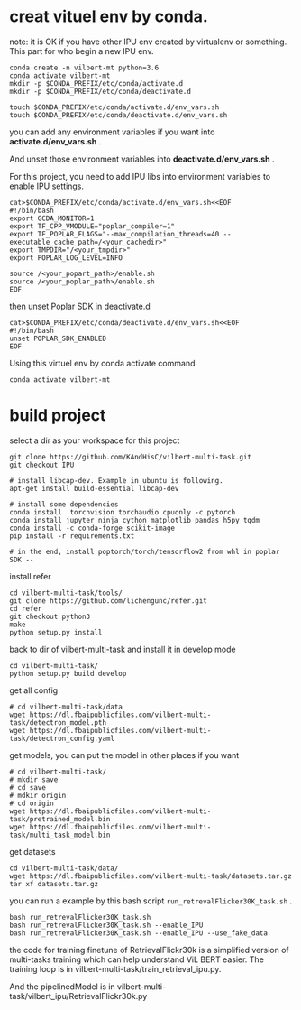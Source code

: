 # creat vituel env by conda. 

note: it is OK if you have other IPU env created by virtualenv or something. This part for who begin a new IPU env.

```
conda create -n vilbert-mt python=3.6
conda activate vilbert-mt
mkdir -p $CONDA_PREFIX/etc/conda/activate.d
mkdir -p $CONDA_PREFIX/etc/conda/deactivate.d

touch $CONDA_PREFIX/etc/conda/activate.d/env_vars.sh
touch $CONDA_PREFIX/etc/conda/deactivate.d/env_vars.sh
```

you can add any environment variables if you want into **activate.d/env_vars.sh** .

And unset those environment variables into **deactivate.d/env_vars.sh** .

For this project, you need to add IPU libs into environment variables to enable IPU settings.

```
cat>$CONDA_PREFIX/etc/conda/activate.d/env_vars.sh<<EOF
#!/bin/bash
export GCDA_MONITOR=1
export TF_CPP_VMODULE="poplar_compiler=1"
export TF_POPLAR_FLAGS="--max_compilation_threads=40 --executable_cache_path=/<your_cachedir>"
export TMPDIR="/<your_tmpdir>"
export POPLAR_LOG_LEVEL=INFO

source /<your_popart_path>/enable.sh
source /<your_poplar_path>/enable.sh
EOF
```
then unset Poplar SDK in deactivate.d
```
cat>$CONDA_PREFIX/etc/conda/deactivate.d/env_vars.sh<<EOF
#!/bin/bash
unset POPLAR_SDK_ENABLED
EOF
```

Using this virtuel env by conda activate command

``` 
conda activate vilbert-mt 
```
# build project

select a dir as your workspace for this project
```
git clone https://github.com/KAndHisC/vilbert-multi-task.git
git checkout IPU

# install libcap-dev. Example in ubuntu is following.
apt-get install build-essential libcap-dev

# install some dependencies
conda install  torchvision torchaudio cpuonly -c pytorch
conda install jupyter ninja cython matplotlib pandas h5py tqdm
conda install -c conda-forge scikit-image
pip install -r requirements.txt

# in the end, install poptorch/torch/tensorflow2 from whl in poplar SDK --
```
install refer
```
cd vilbert-multi-task/tools/
git clone https://github.com/lichengunc/refer.git
cd refer
git checkout python3
make
python setup.py install
```

back to dir of vilbert-multi-task and install it in develop mode

```
cd vilbert-multi-task/
python setup.py build develop
```
get all config
```
# cd vilbert-multi-task/data
wget https://dl.fbaipublicfiles.com/vilbert-multi-task/detectron_model.pth
wget https://dl.fbaipublicfiles.com/vilbert-multi-task/detectron_config.yaml
```
get models, you can put the model in other places if you want
```
# cd vilbert-multi-task/
# mkdir save
# cd save 
# mdkir origin
# cd origin
wget https://dl.fbaipublicfiles.com/vilbert-multi-task/pretrained_model.bin
wget https://dl.fbaipublicfiles.com/vilbert-multi-task/multi_task_model.bin
```
get datasets 
```
cd vilbert-multi-task/data/
wget https://dl.fbaipublicfiles.com/vilbert-multi-task/datasets.tar.gz 
tar xf datasets.tar.gz
```
<!-- you can run a fintune task by following command
```
python train_tasks_ipu.py --bert_model bert-base-uncased --from_pretrained /localdata/takiw/vilbert/save/origin/pretrained_model.bin --output_dir /localdata/takiw/vilbert/save --config_file config/bert_base_6layer_6conect.json --tasks 8 --lr_scheduler 'warmup_linear' --train_iter_gap 4 --task_specific_tokens --save_name flickr30k_finetune_copy 
``` -->

you can run a example by this bash script `run_retrevalFlicker30K_task.sh` .

```
bash run_retrevalFlicker30K_task.sh
bash run_retrevalFlicker30K_task.sh --enable_IPU
bash run_retrevalFlicker30K_task.sh --enable_IPU --use_fake_data
```
the code for training finetune of RetrievalFlickr30k is a simplified version of multi-tasks training which can help understand ViL BERT easier. The training loop is in vilbert-multi-task/train_retrieval_ipu.py.

And the pipelinedModel is in vilbert-multi-task/vilbert_ipu/RetrievalFlickr30k.py



